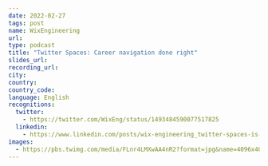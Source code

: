 ```yaml
---
date: 2022-02-27
tags: post
name: WixEngineering
url: 
type: podcast
title: "Twitter Spaces: Career navigation done right"
slides_url:
recording_url:
city: 
country: 
country_code: 
language: English
recognitions:
  twitter:
    - https://twitter.com/WixEng/status/1493484590077517825
  linkedin:
    - https://www.linkedin.com/posts/wix-engineering_twitter-spaces-is-a-great-platform-for-technical-activity-6899252527532244993-wWm0
images:
  - https://pbs.twimg.com/media/FLnr4LMXwAA4nR2?format=jpg&name=4096x4096
---
```

